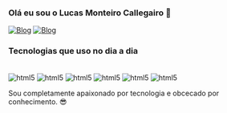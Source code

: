 ### Olá eu sou o Lucas Monteiro Callegairo 🖖


[![Blog](https://img.shields.io/badge/LinkedIn-0077B5?style=for-the-badge&logo=linkedin&logoColor=white)](https://www.linkedin.com/in/lucas-monteiro-39279a225/)
[![Blog](https://img.shields.io/badge/Instagram-E4405F?style=for-the-badge&logo=instagram&logoColor=white)](instagram.com/luscas_ldl/)


### Tecnologias que uso no dia a dia

<div style= "display: inline_block"><br/>
  <img align="center" alt= "html5" src="https://img.shields.io/badge/HTML5-E34F26?style=for-the-badge&logo=html5&logoColor=white" />
  <img align="center" alt= "html5" src="https://img.shields.io/badge/CSS3-1572B6?style=for-the-badge&logo=css3&logoColor=white" />
  <img align="center" alt= "html5" src="https://img.shields.io/badge/Python-14354C?style=for-the-badge&logo=python&logoColor=white" />
  <img align="center" alt= "html5" src="https://img.shields.io/badge/JavaScript-F7DF1E?style=for-the-badge&logo=javascript&logoColor=black" />
  <img align="center" alt= "html5" src="https://img.shields.io/badge/Windows-0078D6?style=for-the-badge&logo=windows&logoColor=white" />
  <img align="center" alt= "html5" src="https://img.shields.io/badge/iOS-000000?style=for-the-badge&logo=ios&logoColor=white" />

Sou completamente apaixonado por tecnologia e obcecado por conhecimento. 😎
</div>
